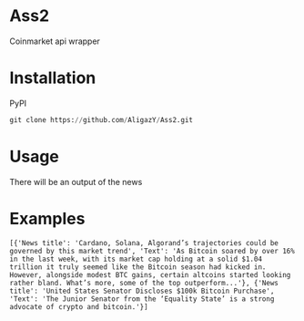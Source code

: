# Ass2

Coinmarket api wrapper

# Installation

PyPI

```python
git clone https://github.com/AligazY/Ass2.git
```

# Usage

There will be an output of the news 

# Examples

```
[{'News title': 'Cardano, Solana, Algorand’s trajectories could be governed by this market trend', 'Text': 'As Bitcoin soared by over 16% in the last week, with its market cap holding at a solid $1.04 trillion it truly seemed like the Bitcoin season had kicked in. However, alongside modest BTC gains, certain altcoins started looking rather bland. What’s more, some of the top outperform...'}, {'News title': 'United States Senator Discloses $100k Bitcoin Purchase', 'Text': 'The Junior Senator from the ‘Equality State’ is a strong advocate of crypto and bitcoin.'}]
```
